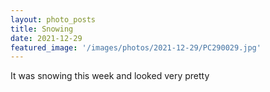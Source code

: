 ```yaml
---
layout: photo_posts
title: Snowing
date: 2021-12-29
featured_image: '/images/photos/2021-12-29/PC290029.jpg'
---
```


It was snowing this week and looked very pretty